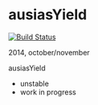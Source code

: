 ausiasYield
===========


[![Build Status](https://travis-ci.org/rafaelaznar/ausiasYield2014.png?branch=master)](https://travis-ci.org/rafaelaznar/ausiasYield2014)



2014, october/november

ausiasYield


* unstable
* work in progress
